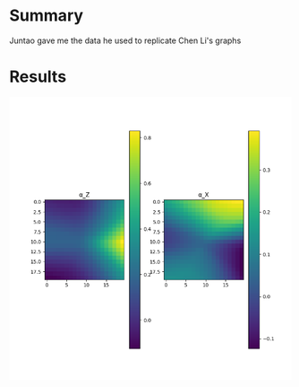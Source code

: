 # Summary
Juntao gave me the data he used to replicate Chen Li's graphs

# Results
![Learned Mapping](https://github.com/PeterJochem/Chrono_Simulations/blob/master/replicateChenLiGraphs/Figure_3.png   "Learned Mapping")

